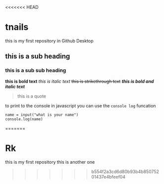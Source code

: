 <<<<<<< HEAD
# tnails
 this is my first repository in Github Desktop
 ## this is a sub heading

 ### this is a sub sub heading

**this is bold text**
*this is italic text*
~~this is strikethrough text~~
***this is bold and italic text***
> this is a quote

to print to the console in javascript you can use the `console log`
funcation

```
name = input("what is your name")
console.log(name)
```
=======
# Rk
 this is my first repository 
this is another one 
>>>>>>> b554f2a3cd6d80b93b4b85075201437e4bfeef04
